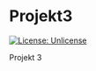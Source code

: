 # Projekt3

[![License: Unlicense](https://img.shields.io/badge/license-Unlicense-blue.svg)](http://unlicense.org/)

Projekt 3
